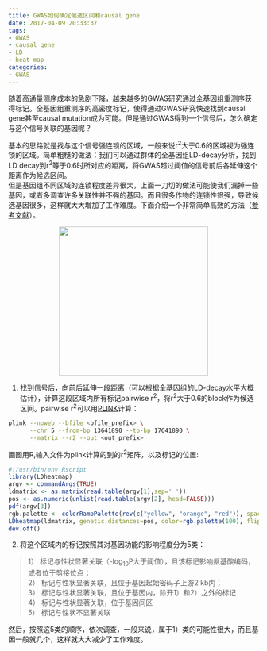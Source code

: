 ```yaml
---
title: GWAS如何确定候选区间和causal gene
date: 2017-04-09 20:33:37
tags:
- GWAS
- causal gene
- LD
- heat map
categories:
- GWAS
---
```

随着高通量测序成本的急剧下降，越来越多的GWAS研究通过全基因组重测序获得标记。全基因组重测序的高密度标记，使得通过GWAS研究快速找到causal gene甚至causal mutation成为可能。但是通过GWAS得到一个信号后，怎么确定与这个信号关联的基因呢？  

<!--more-->

基本的思路就是找与这个信号强连锁的区域，一般来说r<sup>2</sup>大于0.6的区域视为强连锁的区域。简单粗糙的做法：我们可以通过群体的全基因组LD-decay分析，找到LD decay到r<sup>2</sup>等于0.6时所对应的距离，将GWAS超过阈值的信号前后各延伸这个距离作为候选区间。  
但是基因组不同区域的连锁程度差异很大，上面一刀切的做法可能使我们漏掉一些基因，或者多调查许多关联性并不强的基因。而且很多作物的连锁性很强，导致候选基因很多，这样就大大增加了工作难度。下面介绍一个非常简单高效的方法（[参考文献](http://www.nature.com/ng/journal/v48/n8/abs/ng.3596.html)）。  

<p align="center">
  <img src="http://onzjn6hm6.bkt.clouddn.com/20170409_heatmap.png" width="300"/>
</p>

1. 找到信号后，向前后延伸一段距离（可以根据全基因组的LD-decay水平大概估计），计算这段区域内所有标记pairwise r<sup>2</sup>，将r<sup>2</sup>大于0.6的block作为候选区间。pairwise r<sup>2</sup>可以用[PLINK](http://zzz.bwh.harvard.edu/plink/)计算：

 ```bash
 plink --noweb --bfile <bfile_prefix> \
       --chr 5 --from-bp 13641890 --to-bp 17641890 \
       --matrix --r2 --out <out_prefix>
 ```

 画图用R,输入文件为plink计算的到的r<sup>2</sup>矩阵，以及标记的位置:

 ```R
 #!/usr/bin/env Rscript
 library(LDheatmap)
 argv <- commandArgs(TRUE)
 ldmatrix <- as.matrix(read.table(argv[1],sep=' '))
 pos <- as.numeric(unlist(read.table(argv[2], head=FALSE)))
 pdf(argv[3])
 rgb.palette <- colorRampPalette(rev(c("yellow", "orange", "red")), space = "rgb")
 LDheatmap(ldmatrix, genetic.distances=pos, color=rgb.palette(100), flip=TRUE)
 dev.off()
```

2. 将这个区域内的标记按照其对基因功能的影响程度分为5类：  
 > 1） 标记与性状显著关联（-log<sub>10</sub>P大于阈值），且该标记影响氨基酸编码，或者位于剪接位点；  
 2） 标记与性状显著关联，且位于基因起始密码子上游2 kb内；  
 3） 标记与性状显著关联，且位于基因内，除开1）和2）之外的标记  
 4） 标记与性状显著关联，位于基因间区  
 5） 标记与性状不显著关联  
 
然后，按照这5类的顺序，依次调查，一般来说，属于1）类的可能性很大，而且基因一般就几个，这样就大大减少了工作难度。
